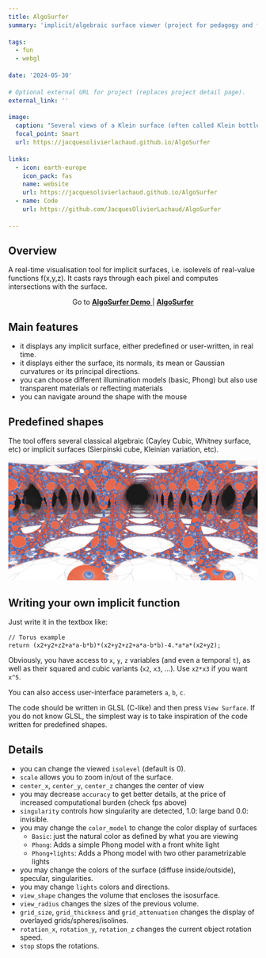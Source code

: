```yaml
---
title: AlgoSurfer
summary: 'implicit/algebraic surface viewer (project for pedagogy and fun)  Mar. 2024 - May. 2024 / Creator'

tags:
  - fun
  - webgl

date: '2024-05-30'

# Optional external URL for project (replaces project detail page).
external_link: ''

image:
  caption: "Several views of a Klein surface (often called Klein bottle): principal directions, mean and Gaussian curvature, transparent view, surface view with reflections"
  focal_point: Smart
  url: https://jacquesolivierlachaud.github.io/AlgoSurfer

links:
  - icon: earth-europe
    icon_pack: fas
    name: website
    url: https://jacquesolivierlachaud.github.io/AlgoSurfer
  - name: Code
    url: https://github.com/JacquesOlivierLachaud/AlgoSurfer

---
```


## Overview

A real-time visualisation tool for implicit surfaces, i.e. isolevels
of real-value functions f(x,y,z). It casts rays through each pixel and
computes intersections with the surface.

<p style="text-align: center;"> Go to <a href="https://jacquesolivierlachaud.github.io/AlgoSurfer"> <b>AlgoSurfer Demo</b> </a> | <a href="https://jacquesolivierlachaud.github.io/AlgoSurfer/algosurfer-implicit-surface-viewer.html"> <b>AlgoSurfer</b> </a> </p>

## Main features

- it displays any implicit surface, either predefined or user-written, in real time.
- it displays either the surface, its normals, its mean or Gaussian curvatures or its principal directions.
- you can choose different illumination models (basic, Phong) but also use transparent materials or reflecting materials
- you can navigate around the shape with the mouse

## Predefined shapes

The tool offers several classical algebraic (Cayley Cubic, Whitney surface, etc) or implicit surfaces (Sierpinski cube, Kleinian variation, etc).

![View of mean curvatures onto Kleinian variation](./kleinian-H-1.jpg "View of mean curvatures onto Kleinian variation")

## Writing your own implicit function

Just write it in the textbox like:

```
// Torus example
return (x2+y2+z2+a*a-b*b)*(x2+y2+z2+a*a-b*b)-4.*a*a*(x2+y2);
```

Obviously, you have access to `x`, `y`, `z` variables (and even a temporal `t`), as well as their squared and cubic variants (`x2`, `x3`, ...). Use `x2*x3` if you want `x^5`.

You can also access user-interface parameters `a`, `b`, `c`.


The code should be written in GLSL (C-like) and then press `View
Surface`. If you do not know GLSL, the simplest way is to take
inspiration of the code written for predefined shapes.


## Details

- you can change the viewed `isolevel` (default is 0).
- `scale` allows you to zoom in/out of the surface.
- `center_x`, `center_y`, `center_z` changes the center of view
- you may decrease `accuracy` to get better details, at the price
  of increased computational burden (check fps above)
- `singularity` controls how singularity are detected, 1.0: large band
  0.0: invisible.
- you may change the `color_model` to change the color display of
  surfaces
  + `Basic`: just the natural color as defined by what you are viewing
  + `Phong`: Adds a simple Phong model with a front white light
  + `Phong+lights`: Adds a Phong model with two other parametrizable lights
- you may change the colors of the surface (diffuse inside/outside),
  specular, singularities.
- you may change `lights` colors and directions.
- `view_shape` changes the volume that encloses the isosurface.
- `view_radius` changes the sizes of the previous volume.
- `grid_size`, `grid_thickness` and `grid_attenuation` changes the
  display of overlayed grids/spheres/isolines.
- `rotation_x`, `rotation_y`, `rotation_z` changes the current object
  rotation speed.
- `stop` stops the rotations.
